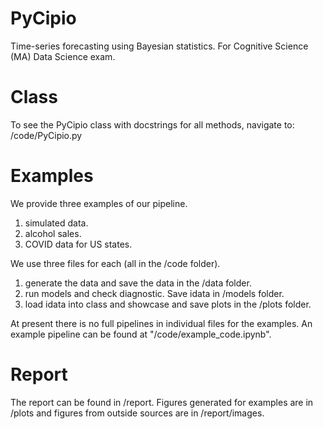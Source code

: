 # PyCipio
Time-series forecasting using Bayesian statistics.
For Cognitive Science (MA) Data Science exam.

# Class
To see the PyCipio class with docstrings for all methods,
navigate to: /code/PyCipio.py

# Examples
We provide three examples of our pipeline.
1. simulated data.
2. alcohol sales.
3. COVID data for US states.

We use three files for each (all in the /code folder).
1. generate the data and save the data in the /data folder.
2. run models and check diagnostic. Save idata in /models folder.
3. load idata into class and showcase and save plots in the /plots folder.

At present there is no full pipelines in individual files for the examples.
An example pipeline can be found at "/code/example\_code.ipynb".

# Report
The report can be found in /report.
Figures generated for examples are in /plots and
figures from outside sources are in /report/images.


